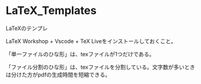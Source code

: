# LaTeX_Templates
LaTeXのテンプレ

LaTeX Workshop + Vscode + TeX Liveをインストールしておくこと。

「単一ファイルのひな形」は、texファイルが1つだけである。

「ファイル分割のひな形」は、texファイルを分割している。文字数が多いときは分けた方がpdfの生成時間を短縮できる。

